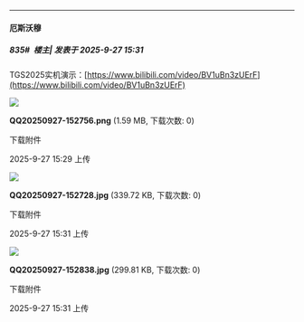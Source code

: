 ﻿
*****

####  厄斯沃穆  
##### 835#         楼主| 发表于 2025-9-27 15:31

TGS2025实机演示：[https://www.bilibili.com/video/BV1uBn3zUErF](https://www.bilibili.com/video/BV1uBn3zUErF)

<img src="https://img.stage1st.com/forum/202509/27/152909sd3vlviceejgswcw.png" referrerpolicy="no-referrer">

<strong>QQ20250927-152756.png</strong> (1.59 MB, 下载次数: 0)

下载附件

2025-9-27 15:29 上传

<img src="https://img.stage1st.com/forum/202509/27/153110uzyzl3bj3gi63rrb.jpg" referrerpolicy="no-referrer">

<strong>QQ20250927-152728.jpg</strong> (339.72 KB, 下载次数: 0)

下载附件

2025-9-27 15:31 上传

<img src="https://img.stage1st.com/forum/202509/27/153117hec3fcfztc3ofx8t.jpg" referrerpolicy="no-referrer">

<strong>QQ20250927-152838.jpg</strong> (299.81 KB, 下载次数: 0)

下载附件

2025-9-27 15:31 上传

